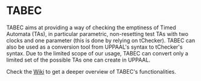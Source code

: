 # TABEC

TABEC aims at providing a way of checking the emptiness of Timed Automata (TAs), in particular parametric, non-resetting test TAs with two clocks and one parameter (this is done by relying on tChecker). TABEC can also be used as a conversion tool from UPPAAL's syntax to tChecker's syntax. Due to the limited scope of our usage, TABEC can convert only a limited set of the possible TAs one can create in UPPAAL.

Check the [Wiki](WikiPage) to get a deeper overview of TABEC's functionalities.
